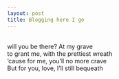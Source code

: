```yaml
---
layout: post
title: Blogging here I go 
---
```


<br>will you be there? At my grave 
<br>to grant me, with the prettiest wreath 
<br> ’cause for me, you’ll no more crave 
<br> But for you, love, I’ll still bequeath 

